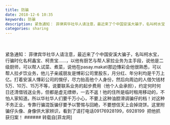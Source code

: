 ```yaml
---
title: 防骗
date: 2018-12-6 10:35
keywords: 防骗
description: 紧急通知： 菲律宾华社华人请注意，最近来了个中国安溪大骗子，名叫柯水宝，行骗时化名柯鑫宝、柯贵宝……，以他有厨艺与帮人家拉业务为主手段，说他是二级厨师，可以帮人试菜、煮菜，说他在pasay.makati那边慱彩会他很熟悉，可以帮人拉歺饮业务，他儿子亲戚朋友是愽彩公司里股东，月分红、年分利均是千万上亿。打着安溪人慱彩公司的愰仔，尽力抬高他个人身份，然后向周边的人借欠钱材5万、10万、15万不等，说要联系业务的起步费用（他个人会承担），约定何时何日还清借钱送业务，但都是虚无缥缈，一去不返！彵的住所是临时租用移动的，不怕人家知道。所以华社华人们要千万小心，不要上这种油腔滑调骗仔的档！对这种不务正业，专靠行骗混饭骗仔要予以警惕与回絶，不要想信天上会掉烧饼。这里附骗仔头像、身像供大家辨识，看到了请打电话09176928199，6928199  把他抓获归案！
categories: sharing
---
```

<td class="t_f" id="postmessage_2417687">

<br/>
<br/>
紧急通知： 菲律宾华社华人请注意，最近来了个中国安溪大骗子，名叫柯水宝，行骗时化名柯鑫宝、柯贵宝……，以他有厨艺与帮人家拉业务为主手段，说他是二级厨师，可以帮人试菜、煮菜，说他在pasay.makati那边慱彩会他很熟悉，可以帮人拉歺饮业务，他儿子亲戚朋友是愽彩公司里股东，月分红、年分利均是千万上亿。打着安溪人慱彩公司的愰仔，尽力抬高他个人身份，然后向周边的人借欠钱材5万、10万、15万不等，说要联系业务的起步费用（他个人会承担），约定何时何日还清借钱送业务，但都是虚无缥缈，一去不返！彵的住所是临时租用移动的，不怕人家知道。所以华社华人们要千万小心，不要上这种油腔滑调骗仔的档！对这种不务正业，专靠行骗混饭骗仔要予以警惕与回絶，不要想信天上会掉烧饼。这里附骗仔头像、身像供大家辨识，看到了请打电话09176928199，6928199  把他抓获归案！</td>
###### 转载自[菲龙网]